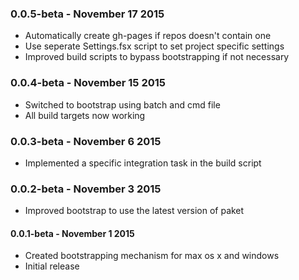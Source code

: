 ### 0.0.5-beta - November 17 2015
* Automatically create gh-pages if repos doesn't contain one
* Use seperate Settings.fsx script to set project specific settings
* Improved build scripts to bypass bootstrapping if not necessary

### 0.0.4-beta - November 15 2015
* Switched to bootstrap using batch and cmd file
* All build targets now working


### 0.0.3-beta - November 6 2015
* Implemented a specific integration task in the build script


### 0.0.2-beta - November 3 2015
* Improved bootstrap to use the latest version of paket


#### 0.0.1-beta - November 1 2015
* Created bootstrapping mechanism for max os x and windows
* Initial release
